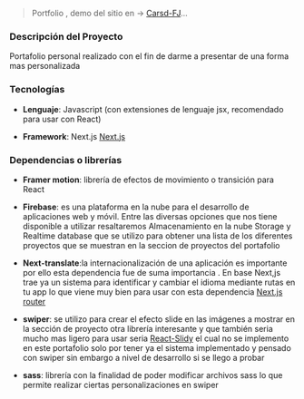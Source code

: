 
> Portfolio , demo del sitio en -> [Carsd-FJ](https://carsd-fj.vercel.app)...

### Descripción del Proyecto
Portafolio personal realizado con el fin de darme a presentar de una forma mas personalizada


### Tecnologías

- **Lenguaje**: Javascript (con extensiones de lenguaje jsx, recomendado para usar con React)

- **Framework**: Next.js  [Next.js](https://nextjs.org)


### Dependencias o librerías

- **Framer motion**: librería de efectos de movimiento o transición  para React

- **Firebase**: es una plataforma en la nube para el desarrollo de aplicaciones web y móvil.
Entre las diversas opciones que nos tiene  disponible a utilizar resaltaremos  Almacenamiento en la nube Storage y  Realtime database que se utilizo para obtener una lista de los diferentes proyectos que se muestran en la seccion de proyectos del portafolio

- **Next-translate**:la internacionalización  de una aplicación es importante por ello esta dependencia fue de suma importancia . En base Next,js trae  ya un sistema para identificar y cambiar el idioma mediante rutas en tu app lo que viene muy bien para usar con esta dependencia [Next.js router](https://nextjs.org/docs/advanced-features/i18n-routing)

- **swiper**:  se utilizo para crear el efecto slide en las imágenes a mostrar en la sección de proyecto otra librería interesante y que también   seria mucho mas ligero para usar  seria [React-Slidy](https://react-slidy-pqb3rrmup-midudev.vercel.app)	el cual no se implemento en este portafolio solo por tener ya el sistema implementado y pensado con swiper sin embargo a nivel de desarrollo si se llego a probar 

- **sass**: librería con la finalidad de poder modificar archivos sass lo que permite realizar ciertas personalizaciones en swiper 
